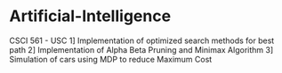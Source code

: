 # Artificial-Intelligence


CSCI 561 - USC 1] Implementation of optimized search methods for best path  2] Implementation of Alpha Beta Pruning and Minimax Algorithm 3] Simulation of cars using MDP to reduce Maximum Cost
